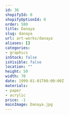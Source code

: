 ```yaml
---
id: 36
shopifyId: 0
shopifyOptionId: 0
order: 580
title: Danaya
slug: danaya
url: art-works/danaya
aliases: []
categories:
- graphics
inStock: false
isVisible: false
location: ""
height: 50
width: 70
date: 1999-01-01T00:00:00Z
materials:
- paper
- acrylic
price: -1
mainImage: Danaya.jpg
---
```

